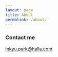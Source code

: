 ```yaml
---
layout: page
title: About
permalink: /about/
---
```


### Contact me

[inkyu.park@halla.com](mailto:inkyu.park@halla.com)